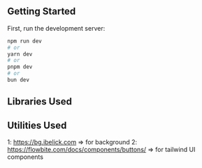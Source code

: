 ## Getting Started

First, run the development server:

```bash
npm run dev
# or
yarn dev
# or
pnpm dev
# or
bun dev
```

## Libraries Used

## Utilities Used
1: https://bg.ibelick.com => for background
2: https://flowbite.com/docs/components/buttons/ => for tailwind UI components